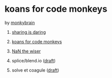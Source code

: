 # koans for code monkeys #

by [monkybrain](http://www.github.com/monkybrain)

1) [sharing is daring](1/README.md)

2) [koans for code monkeys](2/README.md)

3) [NaN the wiser](3/README.md)

4) splice/blend.io ([draft](4/draft.md))

5) solve et coagule ([draft](5/draft.md))
